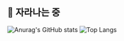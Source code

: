 ## 🌱 자라나는 중

![Anurag's GitHub stats](https://github-readme-stats.vercel.app/api?username=yejun95&show_icons=true&theme=merko)
![Top Langs](https://github-readme-stats.vercel.app/api/top-langs/?username=yejun95&layout=donut&theme=merko)
